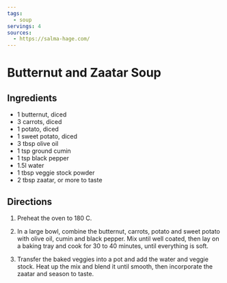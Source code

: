 ```yaml
---
tags:
  - soup
servings: 4
sources:
  - https://salma-hage.com/
---
```


# Butternut and Zaatar Soup

## Ingredients

- 1 butternut, diced
- 3 carrots, diced
- 1 potato, diced
- 1 sweet potato, diced
- 3 tbsp olive oil
- 1 tsp ground cumin
- 1 tsp black pepper
- 1.5l water
- 1 tbsp veggie stock powder
- 2 tbsp zaatar, or more to taste

## Directions

1. Preheat the oven to 180 C.

2. In a large bowl, combine the butternut, carrots, potato and sweet potato with olive oil, cumin and black pepper. Mix until well coated, then lay on a baking tray and cook for 30 to 40 minutes, until everything is soft.

3. Transfer the baked veggies into a pot and add the water and veggie stock. Heat up the mix and blend it until smooth, then incorporate the zaatar and season to taste.
